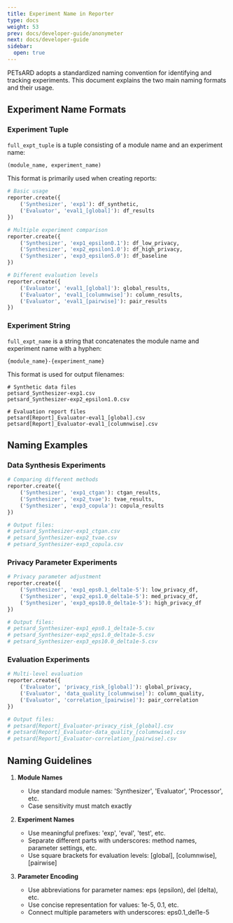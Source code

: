 ```yaml
---
title: Experiment Name in Reporter
type: docs
weight: 53
prev: docs/developer-guide/anonymeter
next: docs/developer-guide
sidebar:
  open: true
---
```


PETsARD adopts a standardized naming convention for identifying and tracking experiments. This document explains the two main naming formats and their usage.

## Experiment Name Formats

### Experiment Tuple

`full_expt_tuple` is a tuple consisting of a module name and an experiment name:
```python
(module_name, experiment_name)
```

This format is primarily used when creating reports:
```python
# Basic usage
reporter.create({
    ('Synthesizer', 'exp1'): df_synthetic,
    ('Evaluator', 'eval1_[global]'): df_results
})

# Multiple experiment comparison
reporter.create({
    ('Synthesizer', 'exp1_epsilon0.1'): df_low_privacy,
    ('Synthesizer', 'exp2_epsilon1.0'): df_high_privacy,
    ('Synthesizer', 'exp3_epsilon5.0'): df_baseline
})

# Different evaluation levels
reporter.create({
    ('Evaluator', 'eval1_[global]'): global_results,
    ('Evaluator', 'eval1_[columnwise]'): column_results,
    ('Evaluator', 'eval1_[pairwise]'): pair_results
})
```

### Experiment String

`full_expt_name` is a string that concatenates the module name and experiment name with a hyphen:
```
{module_name}-{experiment_name}
```

This format is used for output filenames:
```
# Synthetic data files
petsard_Synthesizer-exp1.csv
petsard_Synthesizer-exp2_epsilon1.0.csv

# Evaluation report files
petsard[Report]_Evaluator-eval1_[global].csv
petsard[Report]_Evaluator-eval1_[columnwise].csv
```

## Naming Examples

### Data Synthesis Experiments

```python
# Comparing different methods
reporter.create({
    ('Synthesizer', 'exp1_ctgan'): ctgan_results,
    ('Synthesizer', 'exp2_tvae'): tvae_results,
    ('Synthesizer', 'exp3_copula'): copula_results
})

# Output files:
# petsard_Synthesizer-exp1_ctgan.csv
# petsard_Synthesizer-exp2_tvae.csv
# petsard_Synthesizer-exp3_copula.csv
```

### Privacy Parameter Experiments

```python
# Privacy parameter adjustment
reporter.create({
    ('Synthesizer', 'exp1_eps0.1_delta1e-5'): low_privacy_df,
    ('Synthesizer', 'exp2_eps1.0_delta1e-5'): med_privacy_df,
    ('Synthesizer', 'exp3_eps10.0_delta1e-5'): high_privacy_df
})

# Output files:
# petsard_Synthesizer-exp1_eps0.1_delta1e-5.csv
# petsard_Synthesizer-exp2_eps1.0_delta1e-5.csv
# petsard_Synthesizer-exp3_eps10.0_delta1e-5.csv
```

### Evaluation Experiments

```python
# Multi-level evaluation
reporter.create({
    ('Evaluator', 'privacy_risk_[global]'): global_privacy,
    ('Evaluator', 'data_quality_[columnwise]'): column_quality,
    ('Evaluator', 'correlation_[pairwise]'): pair_correlation
})

# Output files:
# petsard[Report]_Evaluator-privacy_risk_[global].csv
# petsard[Report]_Evaluator-data_quality_[columnwise].csv
# petsard[Report]_Evaluator-correlation_[pairwise].csv
```

## Naming Guidelines

1. **Module Names**
   - Use standard module names: 'Synthesizer', 'Evaluator', 'Processor', etc.
   - Case sensitivity must match exactly

2. **Experiment Names**
   - Use meaningful prefixes: 'exp', 'eval', 'test', etc.
   - Separate different parts with underscores: method names, parameter settings, etc.
   - Use square brackets for evaluation levels: [global], [columnwise], [pairwise]

3. **Parameter Encoding**
   - Use abbreviations for parameter names: eps (epsilon), del (delta), etc.
   - Use concise representation for values: 1e-5, 0.1, etc.
   - Connect multiple parameters with underscores: eps0.1_del1e-5
